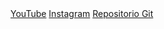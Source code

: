 <!doctype html>
<html>
<head>
<meta charset="utf-8">
<meta name="viewport" content="width=device-width, initial-scale=1.0">
<link href="Untitled1.css" rel="stylesheet">
<link href="index.css" rel="stylesheet">
</head>
<body>
<a id="botao3" href="https://www.youtube.com/channel/UCEmEU4zZHWVWhJrk15FhALQ" target="_blank">YouTube</a>
<a id="botao2" href="https://www.instagram.com/_heulles_/" target="_blank">Instagram</a>
<a id="botao1" href="https://github.com/Heulles" target="_blank">Repositorio Git</a>
</body>
</html>
